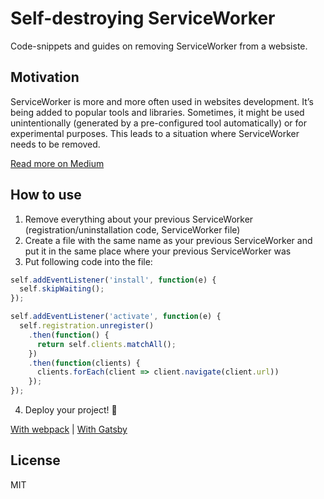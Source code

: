 # Self-destroying ServiceWorker

Code-snippets and guides on removing ServiceWorker from a websiste.

## Motivation

ServiceWorker is more and more often used in websites development. It’s being added to popular tools and libraries. Sometimes, it might be used unintentionally (generated by a pre-configured tool automatically) or for experimental purposes. This leads to a situation where ServiceWorker needs to be removed.

[Read more on Medium](https://medium.com/@nekrtemplar/self-destroying-serviceworker-73d62921d717)


## How to use

1. Remove everything about your previous ServiceWorker (registration/uninstallation code, ServiceWorker file)
2. Create a file with the same name as your previous ServiceWorker and put it in the same place where your previous ServiceWorker was
3. Put following code into the file:


```js
self.addEventListener('install', function(e) {
  self.skipWaiting();
});

self.addEventListener('activate', function(e) {
  self.registration.unregister()
    .then(function() {
      return self.clients.matchAll();
    })
    .then(function(clients) {
      clients.forEach(client => client.navigate(client.url))
    });
});
```

4. Deploy your project! 🎉

[With webpack](packages/gatsby-plugin-remove-serviceworker) | [With Gatsby](packages/webpack-remove-serviceworker-plugin)


## License

MIT